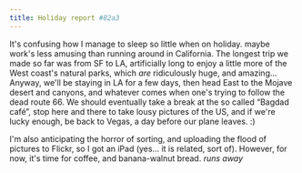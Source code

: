 ```yaml
---
title: Holiday report #82a3
---
```


It's confusing how I manage to sleep so little when on holiday. maybe work's
less amusing than running around in California. The longest trip we made so
far was from SF to LA, artificially long to enjoy a little more of the West
coast's natural parks, which _are_ ridiculously huge, and amazing... Anyway,
we'll be staying in LA for a few days, then head East to the Mojave desert and
canyons, and whatever comes when one's trying to follow the dead route 66. We
should eventually take a break at the so called “Bagdad café”, stop here and
there to take lousy pictures of the US, and if we're lucky enough, be back to
Vegas, a day before our plane leaves. :)

I'm also anticipating the horror of sorting, and uploading the flood of
pictures to Flickr, so I got an iPad (yes... it is related, sort of). However,
for now, it's time for coffee, and banana-walnut bread. *runs away*

